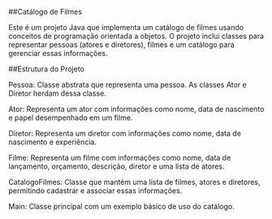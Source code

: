 ##Catálogo de Filmes

Este é um projeto Java que implementa um catálogo de filmes usando conceitos de programação orientada a objetos. O projeto inclui classes para representar pessoas (atores e diretores), filmes e um catálogo para gerenciar essas informações.

##Estrutura do Projeto

Pessoa: Classe abstrata que representa uma pessoa. As classes Ator e Diretor herdam dessa classe.

Ator: Representa um ator com informações como nome, data de nascimento e papel desempenhado em um filme.

Diretor: Representa um diretor com informações como nome, data de nascimento e experiência.

Filme: Representa um filme com informações como nome, data de lançamento, orçamento, descrição, diretor e uma lista de atores.

CatalogoFilmes: Classe que mantém uma lista de filmes, atores e diretores, permitindo cadastrar e associar essas informações.

Main: Classe principal com um exemplo básico de uso do catálogo.
